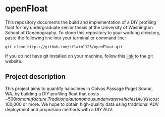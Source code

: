 # openFloat
This repository documents the build and implementation of a DIY profiling float for my undergraduate senior thesis at the University of Washington School of Oceanography.
To clone this repository to your working directory, paste the following line into your terminal or command line:
```
git clone https://github.com/cflaim1123/openFloat.git
```
If you do not have git installed on your machine, follow this [link](https://git-scm.com/downloads) to the git website. 

## Project description
This project aims to quantify haloclines in Colvos Passage Puget Sound, WA, by building a DIY profiling float that costs ~$500 to manufacture. Traditional autonomous underwater vehicles (AUVs) cost ~$100,000 or more. We hope to obtain high-quality data using traditional AUV deployment and propulsion methods with a DIY AUV. 


